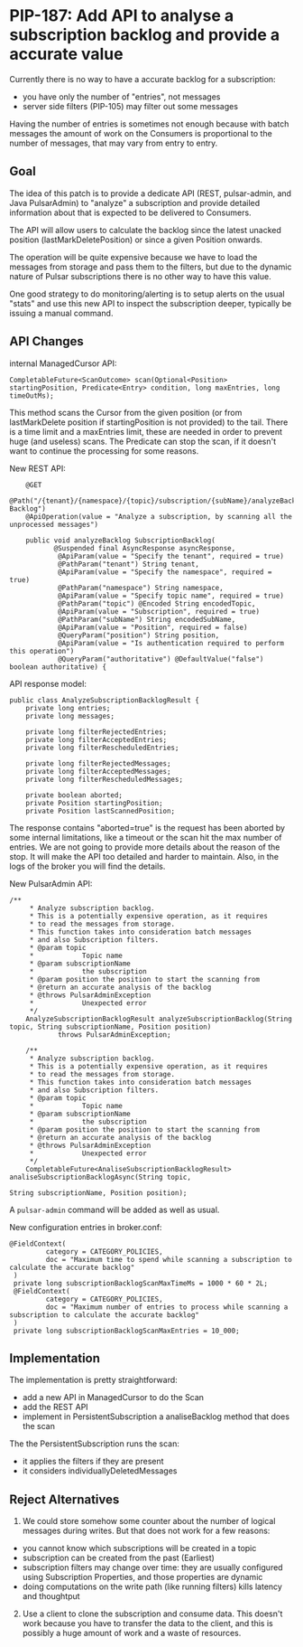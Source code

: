 # PIP-187: Add API to analyse a subscription backlog and provide a accurate value

Currently there is no way to have a accurate backlog for a subscription:
- you have only the number of "entries", not messages
- server side filters (PIP-105) may filter out some messages

Having the number of entries is sometimes not enough because with batch messages the amount of work on the Consumers is proportional to the number of messages, that may vary from entry to entry.


## Goal

The idea of this patch is to provide a dedicate API (REST, pulsar-admin, and Java PulsarAdmin) to "analyze" a subscription and provide detailed information about that is expected to be delivered to Consumers.

The API will allow users to calculate the backlog since the latest unacked position (lastMarkDeletePosition) or since a given Position onwards.

The operation will be quite expensive because we have to load the messages from storage and pass them to the filters, but due to the dynamic nature of Pulsar subscriptions there is no other way to have this value.

One good strategy to do monitoring/alerting is to setup alerts on the usual "stats" and use this new API to inspect the subscription deeper, typically be issuing a manual command.

## API Changes

internal ManagedCursor API:

`CompletableFuture<ScanOutcome> scan(Optional<Position> startingPosition, Predicate<Entry> condition, long maxEntries, long timeOutMs);`

This method scans the Cursor from the given position (or from lastMarkDelete position if startingPosition is not provided) to the tail.
There is a time limit and a maxEntries limit, these are needed in order to prevent huge (and useless) scans.
The Predicate can stop the scan, if it doesn't want to continue the processing for some reasons.

New REST API:

```
    @GET
    @Path("/{tenant}/{namespace}/{topic}/subscription/{subName}/analyzeBacklog Backlog")
    @ApiOperation(value = "Analyze a subscription, by scanning all the unprocessed messages")

    public void analyzeBacklog SubscriptionBacklog(
           @Suspended final AsyncResponse asyncResponse,
            @ApiParam(value = "Specify the tenant", required = true)
            @PathParam("tenant") String tenant,
            @ApiParam(value = "Specify the namespace", required = true)
            @PathParam("namespace") String namespace,
            @ApiParam(value = "Specify topic name", required = true)
            @PathParam("topic") @Encoded String encodedTopic,
            @ApiParam(value = "Subscription", required = true)
            @PathParam("subName") String encodedSubName,
            @ApiParam(value = "Position", required = false)
            @QueryParam("position") String position,
            @ApiParam(value = "Is authentication required to perform this operation")
            @QueryParam("authoritative") @DefaultValue("false") boolean authoritative) {
```

API response model:
```
public class AnalyzeSubscriptionBacklogResult {
    private long entries;
    private long messages;

    private long filterRejectedEntries;
    private long filterAcceptedEntries;
    private long filterRescheduledEntries;

    private long filterRejectedMessages;
    private long filterAcceptedMessages;
    private long filterRescheduledMessages;

    private boolean aborted;
    private Position startingPosition;
    private Position lastScannedPosition;
```

The response contains "aborted=true" is the request has been aborted by some internal limitations, like a timeout or the scan hit the max number of entries.
We are not going to provide more details about the reason of the stop. It will make the API too detailed and harder to maintain. Also, in the logs of the broker you will find the details.


New PulsarAdmin API:
```
/**
     * Analyze subscription backlog.
     * This is a potentially expensive operation, as it requires
     * to read the messages from storage.
     * This function takes into consideration batch messages
     * and also Subscription filters.
     * @param topic
     *            Topic name
     * @param subscriptionName
     *            the subscription
     * @param position the position to start the scanning from
     * @return an accurate analysis of the backlog
     * @throws PulsarAdminException
     *            Unexpected error
     */
    AnalyzeSubscriptionBacklogResult analyzeSubscriptionBacklog(String topic, String subscriptionName, Position position)
            throws PulsarAdminException;

    /**
     * Analyze subscription backlog.
     * This is a potentially expensive operation, as it requires
     * to read the messages from storage.
     * This function takes into consideration batch messages
     * and also Subscription filters.
     * @param topic
     *            Topic name
     * @param subscriptionName
     *            the subscription
     * @param position the position to start the scanning from
     * @return an accurate analysis of the backlog
     * @throws PulsarAdminException
     *            Unexpected error
     */
    CompletableFuture<AnaliseSubscriptionBacklogResult> analiseSubscriptionBacklogAsync(String topic,
                                                                                        String subscriptionName, Position position);
```

A `pulsar-admin` command will be added as well as usual.

New configuration entries in broker.conf:
   ```
@FieldContext(
            category = CATEGORY_POLICIES,
            doc = "Maximum time to spend while scanning a subscription to calculate the accurate backlog"
    )
    private long subscriptionBacklogScanMaxTimeMs = 1000 * 60 * 2L;
    @FieldContext(
            category = CATEGORY_POLICIES,
            doc = "Maximum number of entries to process while scanning a subscription to calculate the accurate backlog"
    )
    private long subscriptionBacklogScanMaxEntries = 10_000;
```

## Implementation

The implementation is pretty straightforward:
- add a new API in ManagedCursor to do the Scan
- add the REST API
- implement in PersistentSubscription a analiseBacklog method that does the scan

The the PersistentSubscription runs the scan:
- it applies the filters if they are present
- it considers individuallyDeletedMessages

## Reject Alternatives

1) We could store somehow some counter about the number of logical messages during writes. But that does not work for a few reasons:
- you cannot know which subscriptions will be created in a topic
- subscription can be created from the past (Earliest)
- subscription filters may change over time: they are usually configured using Subscription Properties, and those properties are dynamic
- doing computations on the write path (like running filters) kills latency and thoughtput

2) Use a client to clone the subscription and consume data.
This doesn't work because you have to transfer the data to the client, and this is possibly a huge amount of work and a waste of resources.
